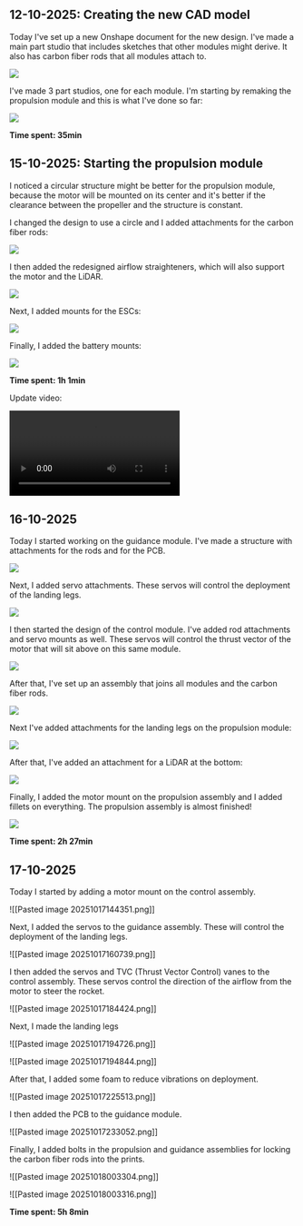 ## 12-10-2025: Creating the new CAD model

Today I've set up a new Onshape document for the new design. I've made a main part studio that includes sketches that other modules might derive. It also has carbon fiber rods that all modules attach to.

![](Images/1.png)

I've made 3 part studios, one for each module. I'm starting by remaking the propulsion module and this is what I've done so far:

![](Images/2.png)

**Time spent: 35min**

## 15-10-2025: Starting the propulsion module

I noticed a circular structure might be better for the propulsion module, because the motor will be mounted on its center and it's better if the clearance between the propeller and the structure is constant.

I changed the design to use a circle and I added attachments for the carbon fiber rods:

![](Images/3.png)

I then added the redesigned airflow straighteners, which will also support the motor and the LiDAR.

![](Images/4.png)

Next, I added mounts for the ESCs:

![](Images/5.png)

Finally, I added the battery mounts:

![](Images/6.png)

**Time spent: 1h 1min**

Update video:

![](Images/15-10-2025.mp4)
## 16-10-2025

Today I started working on the guidance module. I've made a structure with attachments for the rods and for the PCB.

![](Images/7.png)

Next, I added servo attachments. These servos will control the deployment of the landing legs.

![](Images/8.png)

I then started the design of the control module. I've added rod attachments and servo mounts as well. These servos will control the thrust vector of the motor that will sit above on this same module.

![](Images/9.png)

After that, I've set up an assembly that joins all modules and the carbon fiber rods.

![](Images/10.png)

Next I've added attachments for the landing legs on the propulsion module:

![](Images/11.png)

After that, I've added an attachment for a LiDAR at the bottom:

![](Images/12.png)

Finally, I added the motor mount on the propulsion assembly and I added fillets on everything. The propulsion assembly is almost finished!

![](Images/13.png)

**Time spent: 2h 27min**

## 17-10-2025

Today I started by adding a motor mount on the control assembly.

![[Pasted image 20251017144351.png]]

Next, I added the servos to the guidance assembly. These will control the deployment of the landing legs.

![[Pasted image 20251017160739.png]]

I then added the servos and TVC (Thrust Vector Control) vanes to the control assembly. These servos control the direction of the airflow from the motor to steer the rocket.

![[Pasted image 20251017184424.png]]

Next, I made the landing legs

![[Pasted image 20251017194726.png]]

![[Pasted image 20251017194844.png]]

After that, I added some foam to reduce vibrations on deployment.

![[Pasted image 20251017225513.png]]

I then added the PCB to the guidance module.

![[Pasted image 20251017233052.png]]

Finally, I added bolts in the propulsion and guidance assemblies for locking the carbon fiber rods into the prints.

![[Pasted image 20251018003304.png]]

![[Pasted image 20251018003316.png]]

**Time spent: 5h 8min**